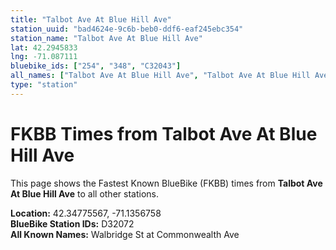 ```yaml
---
title: "Talbot Ave At Blue Hill Ave"
station_uuid: "bad4624e-9c6b-beb0-ddf6-eaf245ebc354"
station_name: "Talbot Ave At Blue Hill Ave"
lat: 42.2945833
lng: -71.087111
bluebike_ids: ["254", "348", "C32043"]
all_names: ["Talbot Ave At Blue Hill Ave", "Talbot Ave At Blue Hill Ave (former)"]
type: "station"
---
```


# FKBB Times from Talbot Ave At Blue Hill Ave

This page shows the Fastest Known BlueBike (FKBB) times from **Talbot Ave At Blue Hill Ave** to all other stations.

**Location:** 42.34775567, -71.1356758  
**BlueBike Station IDs:** D32072  
**All Known Names:** Walbridge St at Commonwealth Ave

